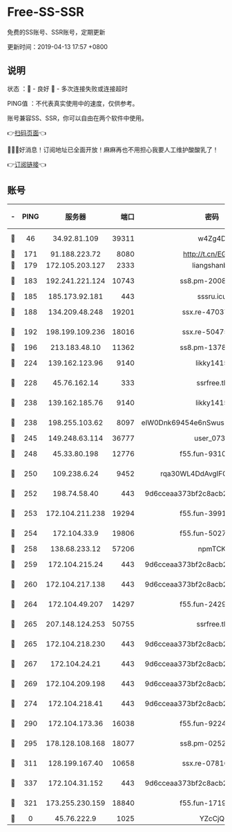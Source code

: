 # Free-SS-SSR

免费的SS账号、SSR账号，定期更新

更新时间：2019-04-13 17:57 +0800

## 说明

状态     ：🙂 - 良好 🙁 - 多次连接失败或连接超时

PING值   ：不代表真实使用中的速度，仅供参考。

账号兼容SS、SSR，你可以自由在两个软件中使用。

👉[扫码页面](https://liesauer.github.io/Free-SS-SSR/)👈

🎉🎉🎉好消息！订阅地址已全面开放！麻麻再也不用担心我要人工维护酸酸乳了！

👉[订阅链接](https://www.liesauer.net/yogurt/subscribe?ACCESS_TOKEN=DAYxR3mMaZAsaqUb)👈

## 账号

|-|PING|服务器|端口|密码|加密方式|区域|
|:----:|:----:|:-----:|-----:|:----:|:----:|:----:|
|🙂|46|34.92.81.109|39311|w4Zg4D|chacha20-ietf|US|
|🙂|171|91.188.223.72|8080|http://t.cn/EGJIyrl|rc4-md5|RU|
|🙂|179|172.105.203.127|2333|liangshanbo|chacha20|JP|
|🙂|183|192.241.221.124|10743|ss8.pm-20087644|aes-256-cfb|US|
|🙂|185|185.173.92.181|443|sssru.icu|rc4-md5|RU|
|🙂|188|134.209.48.248|19201|ssx.re-47037445|aes-256-cfb|US|
|🙂|192|198.199.109.236|18016|ssx.re-50475816|aes-256-cfb|US|
|🙂|196|213.183.48.10|11362|ss8.pm-13781696|rc4-md5|RU|
|🙂|224|139.162.123.96|9140|likky1415|aes-256-cfb|JP|
|🙂|228|45.76.162.14|333|ssrfree.tk|aes-256-cfb|SG|
|🙂|238|139.162.185.76|9140|likky1415|aes-256-cfb|DE|
|🙂|238|198.255.103.62|8097|eIW0Dnk69454e6nSwuspv9DmS201tQ0D|aes-256-cfb|US|
|🙂|245|149.248.63.114|36777|user_0731|chacha20|CA|
|🙂|248|45.33.80.198|12776|f55.fun-93107872|aes-256-cfb|US|
|🙂|250|109.238.6.24|9452|rqa30WL4DdAvgIFG6Fs3znzTa|aes-256-cfb|FR|
|🙂|252|198.74.58.40|443|9d6cceaa373bf2c8acb22e60b6a58be6|aes-256-cfb|US|
|🙂|253|172.104.211.238|19294|f55.fun-39915155|aes-256-cfb|US|
|🙂|254|172.104.33.9|19806|f55.fun-50279923|aes-256-cfb|SG|
|🙂|258|138.68.233.12|57206|npmTCK|rc4-md5|US|
|🙂|259|172.104.215.24|443|9d6cceaa373bf2c8acb22e60b6a58be6|aes-256-cfb|US|
|🙂|260|172.104.217.138|443|9d6cceaa373bf2c8acb22e60b6a58be6|aes-256-cfb|US|
|🙂|264|172.104.49.207|14297|f55.fun-24293624|aes-256-cfb|SG|
|🙂|265|207.148.124.253|50755|ssrfree.tk|aes-256-cfb|SG|
|🙂|265|172.104.218.230|443|9d6cceaa373bf2c8acb22e60b6a58be6|aes-256-cfb|US|
|🙂|267|172.104.24.21|443|9d6cceaa373bf2c8acb22e60b6a58be6|aes-256-cfb|US|
|🙂|269|172.104.209.198|443|9d6cceaa373bf2c8acb22e60b6a58be6|aes-256-cfb|US|
|🙂|274|172.104.218.41|443|9d6cceaa373bf2c8acb22e60b6a58be6|aes-256-cfb|US|
|🙂|290|172.104.173.36|16038|f55.fun-92247819|aes-256-cfb|SG|
|🙂|295|178.128.108.168|18077|ss8.pm-02520646|aes-256-cfb|SG|
|🙂|311|128.199.167.40|10658|ssx.re-07816101|aes-256-cfb|SG|
|🙂|337|172.104.31.152|443|9d6cceaa373bf2c8acb22e60b6a58be6|aes-256-cfb|US|
|🙁|321|173.255.230.159|18840|f55.fun-17191367|aes-256-cfb|US|
|🙁|0|45.76.222.9|1025|YZcCjQ|rc4-md5|JP|
